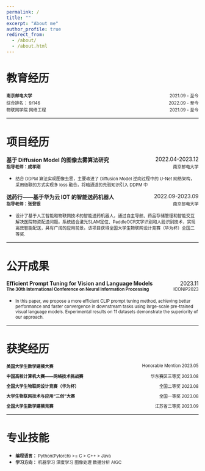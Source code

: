 ```yaml
---
permalink: /
title: ""
excerpt: "About me"
author_profile: true
redirect_from:
  - /about/
  - /about.html
---
```


# 教育经历

<div style="display: flex; justify-content: space-between;">
    <span style="font-weight: bold;font-size: 0.8em;">南京邮电大学</span>
    <span style="font-size: 0.8em;">2021.09 - 至今</span>
</div>
<div style="line-height: 0.2;">&nbsp;</div>
<div style="display: flex; justify-content: space-between;">
    <span style="font-size: 0.8em;">综合排名： 9/146</span>
    <span style="font-size: 0.8em;">2022.09 - 至今</span>
</div>
<div style="line-height: 0.2;">&nbsp;</div>
<div style="display: flex; justify-content: space-between;">
    <span style="font-size: 0.8em;">物联网学院 网络工程</span>
    <span style="font-size: 0.8em;">2021.09 - 至今</span>
</div>


---

# 项目经历

<div style="display: flex; justify-content: space-between;">
    <span style="float: left;font-weight: bold;font-size: 1.0em;">基于 Diffusion Model 的图像去雾算法研究</span>
    <span style="float: right;font-size: 1.0em;">2022.04-2023.12</span>
</div>

<div style="display: flex; justify-content: space-between;">
    <span style="float: left;font-weight: bold;font-size: 0.8em;">指导老师：成孝刚</span>
    <span style="float: right;font-size: 0.8em;">南京邮电大学</span>
</div>
<!-- <div style="line-height: 1;">&nbsp;</div> -->

- <p style="font-size: 0.8em">结合 DDPM 算法实现图像去雾，主要改进了 Diffusion Model 逆向过程中的 U-Net 网络架构，采用级联的方式实现多 loss 融合，将暗通道的先验知识引入 DDPM 中</p>


<div style="display: flex; justify-content: space-between;">
    <span style="float: left;font-weight: bold;font-size: 1.0em;">送药行——基于华为云 IOT 的智能送药机器人</span>
    <span style="float: right;font-size: 1.0em;">2022.09-2023.09</span>
</div>

<div style="display: flex; justify-content: space-between;">
    <span style="float: left;font-weight: bold;font-size: 0.8em;">指导老师：张登银</span>
    <span style="float: right;font-size: 0.8em;">南京邮电大学</span>
</div>
<!-- <div style="line-height: 1;">&nbsp;</div> -->

- <p style="font-size: 0.8em">设计了基于人工智能和物联网技术的智能送药机器人，通过自主导航、药品存储管理和智能交互解决医院物资配送问题。系统结合激光SLAM定位、PaddleOCR文字识别和人脸识别技术，实现高效智能配送，具有广阔的应用前景。该项目获得全国大学生物联网设计竞赛（华为杯）全国二等奖.</p>

---

# 公开成果

<div style="display: flex; justify-content: space-between;">
    <span style="float: left;font-weight: bold;font-size: 1.0em;">Efficient Prompt Tuning for Vision and Language Models</span>
    <span style="float: right;font-size: 1.0em;">2023.11</span>
</div>

<div style="display: flex; justify-content: space-between;">
            <span style="font-weight: bold; font-size: 0.8em;">The 30th International Conference on Neural Information Processing</span>
            <div style="display: flex; flex-direction: column; align-items: flex-end;">
            <span style="font-size: 0.8em;">ICONIP2023</span>
            </div>
        </div>
<!-- <div style="line-height: 1;">&nbsp;</div> -->

- <p style="font-size: 0.8em">In this paper, we propose a more efficient CLIP prompt tuning method, achieving better performance and faster convergence in downstream tasks using large-scale pre-trained visual language models. Experimental results on 11 datasets demonstrate the superiority of our approach.</p>

---

# 获奖经历

<ul style="list-style: none; padding: 0;">
    <li style="margin-bottom: 10px;">
        <div style="display: flex; justify-content: space-between;">
            <span style="font-weight: bold; font-size: 0.8em;">美国大学生数学建模大赛</span>
            <div style="display: flex; flex-direction: column; align-items: flex-end;">
            <span style="font-size: 0.8em;">Honorable Mention 2023.05</span>
            </div>
        </div>
    </li>
    <li style="margin-bottom: 10px;">
        <div style="display: flex; justify-content: space-between;">
            <span style="font-weight: bold; font-size: 0.8em;">中国高校计算机大赛——网络技术挑战赛</span>
            <div style="display: flex; flex-direction: column; align-items: flex-end;">
            <span style="font-size: 0.8em;">华东赛区三等奖 2023.08</span>
            </div>
        </div>
    </li>
    <li style="margin-bottom: 10px;">
        <div style="display: flex; justify-content: space-between;">
            <span style="font-weight: bold; font-size: 0.8em;">全国大学生物联网设计竞赛（华为杯）</span>
            <div style="display: flex; flex-direction: column; align-items: flex-end;">
            <span style="font-size: 0.8em;">全国二等奖 2023.08</span>
            </div>
        </div>
    </li>
    <li style="margin-bottom: 10px;">
        <div style="display: flex; justify-content: space-between;">
            <span style="font-weight: bold; font-size: 0.8em;">大学生物联网技术与应用“三创”大赛</span>
            <div style="display: flex; flex-direction: column; align-items: flex-end;">
            <span style="font-size: 0.8em;">全国一等奖 2023.08</span>
            </div>
        </div>
    </li>
    <li style="margin-bottom: 10px;">
        <div style="display: flex; justify-content: space-between;">
            <span style="font-weight: bold; font-size: 0.8em;">全国大学生数学建模竞赛</span>
            <div style="display: flex; flex-direction: column; align-items: flex-end;">
            <span style="font-size: 0.8em;">江苏省二等奖 2023.09</span>
            </div>
        </div>
    </li>
    <!-- 在此处添加其他项目 -->
</ul>


---

# 专业技能
* <span style="font-size:0.8em">**编程语言：** Python(Pytorch) >= C > C++ > Java</span>
* <span style="font-size:0.8em">**学习方向：** 机器学习 深度学习 图像处理 数据分析 AIGC</span>







